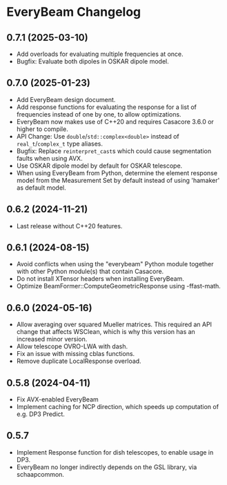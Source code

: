# EveryBeam Changelog

## 0.7.1 (2025-03-10)

- Add overloads for evaluating multiple frequencies at once.
- Bugfix: Evaluate both dipoles in OSKAR dipole model.

## 0.7.0 (2025-01-23)

- Add EveryBeam design document.
- Add response functions for evaluating the response for a list of frequencies instead of one by one, to allow optimizations.
- EveryBeam now makes use of C++20 and requires Casacore 3.6.0 or higher to compile.
- API Change: Use `double`/`std::complex<double>` instead of `real_t`/`complex_t` type aliases.
- Bugfix: Replace `reinterpret_cast`s which could cause segmentation faults when using AVX.
- Use OSKAR dipole model by default for OSKAR telescope.
- When using EveryBeam from Python, determine the element response model from the Measurement Set by default instead of using 'hamaker' as default model.

## 0.6.2 (2024-11-21)

- Last release without C++20 features.

## 0.6.1 (2024-08-15)

- Avoid conflicts when using the "everybeam" Python module together with other Python module(s) that contain Casacore.
- Do not install XTensor headers when installing EveryBeam.
- Optimize BeamFormer::ComputeGeometricResponse using -ffast-math.

## 0.6.0 (2024-05-16)

- Allow averaging over squared Mueller matrices. This required an API change that affects WSClean, which is why this version has an increased minor version.
- Allow telescope OVRO-LWA with dash.
- Fix an issue with missing cblas functions.
- Remove duplicate LocalResponse overload.

## 0.5.8 (2024-04-11)

- Fix AVX-enabled EveryBeam
- Implement caching for NCP direction, which speeds up computation of e.g. DP3 Predict.

## 0.5.7
- Implement Response function for dish telescopes, to enable usage in DP3.
- EveryBeam no longer indirectly depends on the GSL library, via schaapcommon.
